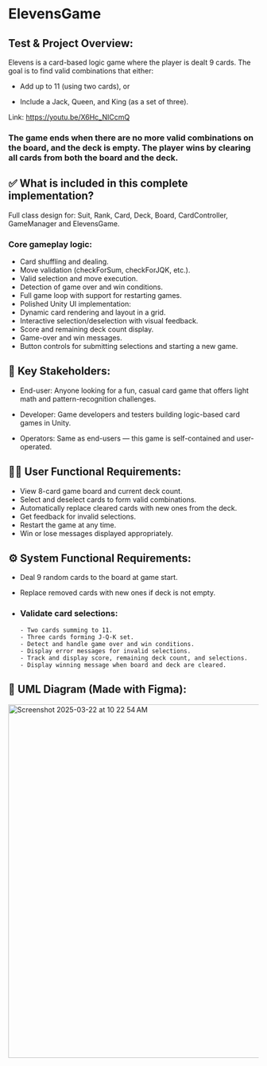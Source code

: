 # ElevensGame
## Test & Project Overview:
   Elevens is a card-based logic game where the player is dealt 9 cards. The goal is to find valid combinations that either:

   -  Add up to 11 (using two cards), or

   - Include a Jack, Queen, and King (as a set of three).

Link: https://youtu.be/X6Hc_NICcmQ

### The game ends when there are no more valid combinations on the board, and the deck is empty. The player wins by clearing all cards from both the board and the deck.

## ✅ What is included in this complete implementation?
   Full class design for: Suit, Rank, Card, Deck, Board, CardController, GameManager and ElevensGame.

### Core gameplay logic:

- Card shuffling and dealing.
- Move validation (checkForSum, checkForJQK, etc.).
- Valid selection and move execution.
- Detection of game over and win conditions.
- Full game loop with support for restarting games.
- Polished Unity UI implementation:
- Dynamic card rendering and layout in a grid.
- Interactive selection/deselection with visual feedback.
- Score and remaining deck count display.
- Game-over and win messages.
- Button controls for submitting selections and starting a new game.

## 👥 Key Stakeholders:

- End-user: Anyone looking for a fun, casual card game that offers light math and pattern-recognition challenges.

- Developer: Game developers and testers building logic-based card games in Unity.

- Operators: Same as end-users — this game is self-contained and user-operated.

## 🧑‍💻 User Functional Requirements:

- View 8-card game board and current deck count.
- Select and deselect cards to form valid combinations.
- Automatically replace cleared cards with new ones from the deck.
- Get feedback for invalid selections.
- Restart the game at any time.
- Win or lose messages displayed appropriately.

## ⚙️ System Functional Requirements:

- Deal 9 random cards to the board at game start.
- Replace removed cards with new ones if deck is not empty.
  
- ### Validate card selections:
      - Two cards summing to 11.
      - Three cards forming J-Q-K set.
      - Detect and handle game over and win conditions.
      - Display error messages for invalid selections.
      - Track and display score, remaining deck count, and selections.
      - Display winning message when board and deck are cleared.

## 📐 UML Diagram (Made with Figma):

<img width="710" alt="Screenshot 2025-03-22 at 10 22 54 AM" src="https://github.com/user-attachments/assets/64ec1035-5e37-4b4d-b28a-c3d7c2e11bb8" />

